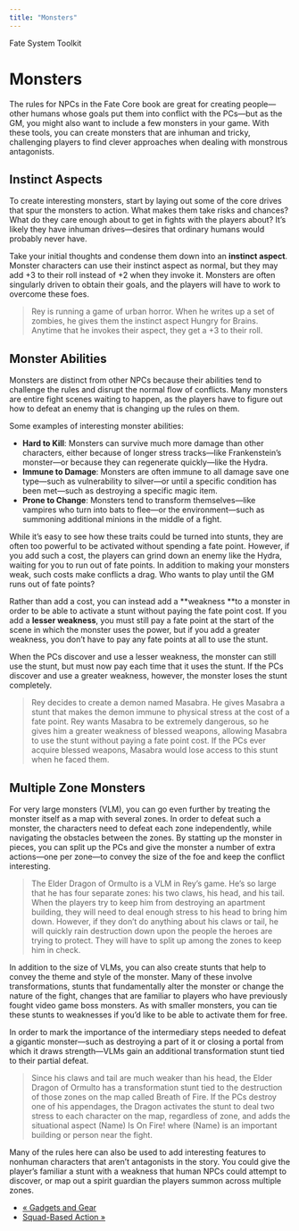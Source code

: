 ```yaml
---
title: "Monsters"
---
```

    
Fate System Toolkit

#  Monsters

The rules for NPCs in the Fate Core book are great for creating people—other
humans whose goals put them into conflict with the PCs—but as the GM, you
might also want to include a few monsters in your game. With these tools, you
can create monsters that are inhuman and tricky, challenging players to find
clever approaches when dealing with monstrous antagonists.

## Instinct Aspects

To create interesting monsters, start by laying out some of the core drives
that spur the monsters to action. What makes them take risks and chances? What
do they care enough about to get in fights with the players about? It’s likely
they have inhuman drives—desires that ordinary humans would probably never
have.

Take your initial thoughts and condense them down into an **instinct aspect**.
Monster characters can use their instinct aspect as normal, but they may add
+3 to their roll instead of +2 when they invoke it. Monsters are often
singularly driven to obtain their goals, and the players will have to work to
overcome these foes.

> Rey is running a game of urban horror. When he writes up a set of zombies,
he gives them the instinct aspect <span class="aspect">Hungry for Brains</span>.
Anytime that he invokes their aspect, they get a +3 to their roll.

## Monster Abilities

Monsters are distinct from other NPCs because their abilities tend to
challenge the rules and disrupt the normal flow of conflicts. Many monsters
are entire fight scenes waiting to happen, as the players have to figure out
how to defeat an enemy that is changing up the rules on them.

Some examples of interesting monster abilities:

  * **Hard to Kill**: Monsters can survive much more damage than other characters, either because of longer stress tracks—like Frankenstein’s monster—or because they can regenerate quickly—like the Hydra.
  * **Immune to Damage**: Monsters are often immune to all damage save one type—such as vulnerability to silver—or until a specific condition has been met—such as destroying a specific magic item.
  * **Prone to Change**: Monsters tend to transform themselves—like vampires who turn into bats to flee—or the environment—such as summoning additional minions in the middle of a fight.

While it’s easy to see how these traits could be turned into stunts, they are
often too powerful to be activated without spending a fate point. However, if
you add such a cost, the players can grind down an enemy like the Hydra,
waiting for you to run out of fate points. In addition to making your monsters
weak, such costs make conflicts a drag. Who wants to play until the GM runs
out of fate points?

Rather than add a cost, you can instead add a **weakness **to a monster in
order to be able to activate a stunt without paying the fate point cost. If
you add a **lesser weakness**, you must still pay a fate point at the start of
the scene in which the monster uses the power, but if you add a greater
weakness, you don’t have to pay any fate points at all to use the stunt.

When the PCs discover and use a lesser weakness, the monster can still use the
stunt, but must now pay each time that it uses the stunt. If the PCs discover
and use a greater weakness, however, the monster loses the stunt completely.

> Rey decides to create a demon named Masabra. He gives Masabra a stunt that
makes the demon immune to physical stress at the cost of a fate point. Rey
wants Masabra to be extremely dangerous, so he gives him a greater weakness of
blessed weapons, allowing Masabra to use the stunt without paying a fate point
cost. If the PCs ever acquire blessed weapons, Masabra would lose access to
this stunt when he faced them.

## Multiple Zone Monsters

For very large monsters (VLM), you can go even further by treating the monster
itself as a map with several zones. In order to defeat such a monster, the
characters need to defeat each zone independently, while navigating the
obstacles between the zones. By statting up the monster in pieces, you can
split up the PCs and give the monster a number of extra actions—one per
zone—to convey the size of the foe and keep the conflict interesting.

> The Elder Dragon of Ormulto is a VLM in Rey’s game. He’s so large that he
has four separate zones: his two claws, his head, and his tail. When the
players try to keep him from destroying an apartment building, they will need
to deal enough stress to his head to bring him down. However, if they don’t do
anything about his claws or tail, he will quickly rain destruction down upon
the people the heroes are trying to protect. They will have to split up among
the zones to keep him in check.

In addition to the size of VLMs, you can also create stunts that help to
convey the theme and style of the monster. Many of these involve
transformations, stunts that fundamentally alter the monster or change the
nature of the fight, changes that are familiar to players who have previously
fought video game boss monsters. As with smaller monsters, you can tie these
stunts to weaknesses if you’d like to be able to activate them for free.

In order to mark the importance of the intermediary steps needed to defeat a
gigantic monster—such as destroying a part of it or closing a portal from
which it draws strength—VLMs gain an additional transformation stunt tied to
their partial defeat.

> Since his claws and tail are much weaker than his head, the Elder Dragon of
Ormulto has a transformation stunt tied to the destruction of those zones on
the map called Breath of Fire. If the PCs destroy one of his appendages, the
Dragon activates the stunt to deal two stress to each character on the map,
regardless of zone, and adds the situational aspect <span class="aspect">(Name) Is On
Fire!</span> where (Name) is an important building or person near the fight.

Many of the rules here can also be used to add interesting features to
nonhuman characters that aren’t antagonists in the story. You could give the
player’s familiar a stunt with a weakness that human NPCs could attempt to
discover, or map out a spirit guardian the players summon across multiple
zones.

  * [« Gadgets and Gear](/fate-system-toolkit/gadgets-and-gear)
  * [Squad-Based Action »](/fate-system-toolkit/squad-based-action)

